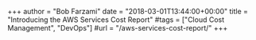 +++
author = "Bob Farzami"
date = "2018-03-01T13:44:00+00:00"
title = "Introducing the AWS Services Cost Report"
#tags = ["Cloud Cost Management", "DevOps"]
#url = "/aws-services-cost-report/"
+++